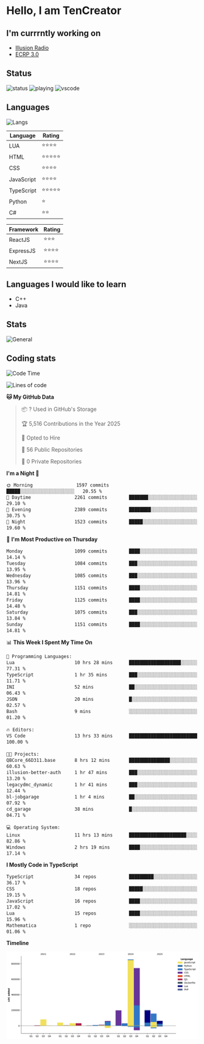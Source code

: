 # Hello, I am TenCreator

## I'm currrntly working on
- [Illusion Radio](https://illusionradio.co.uk/)
- [ECRP 3.0](http://github.com/Emerald-Coast-Roleplay/)

## Status
![status](https://api.statusbadges.me/badge/status/518334475038359555?simple=true&style=for-the-badge)
![playing](https://api.statusbadges.me/badge/playing/518334475038359555?style=for-the-badge)
![vscode](https://api.statusbadges.me/badge/vscode/518334475038359555?style=for-the-badge)

## Languages
![Langs](https://github-readme-stats.vercel.app/api/top-langs/?username=tencreator&layout=compact&theme=radical)


|Language|Rating|
|--------|------|
|LUA|⭐️⭐️⭐️⭐️|
|HTML|⭐️⭐️⭐️⭐️⭐️|
|CSS|⭐️⭐️⭐️⭐️|
|JavaScript|⭐️⭐️⭐️⭐️|
|TypeScript|⭐️⭐️⭐️⭐️⭐️|
|Python|⭐️|
|C#|⭐️⭐️ |

|Framework|Rating|
|--------|------|
|ReactJS|⭐️⭐️⭐|
|ExpressJS|⭐️⭐️⭐️⭐️|
|NextJS|⭐️⭐️⭐⭐️|

## Languages I would like to learn
- C++
- Java

## Stats
![General](https://github-readme-stats.vercel.app/api?username=tencreator&show_icons=true&theme=radical)

## Coding stats

<!--START_SECTION:waka-->
![Code Time](http://img.shields.io/badge/Code%20Time-710%20hrs%2030%20mins-blue)

![Lines of code](https://img.shields.io/badge/From%20Hello%20World%20I%27ve%20Written-2.5%20million%20lines%20of%20code-blue)

**🐱 My GitHub Data** 

> 📦 ? Used in GitHub's Storage 
 > 
> 🏆 5,516 Contributions in the Year 2025
 > 
> 💼 Opted to Hire
 > 
> 📜 56 Public Repositories 
 > 
> 🔑 0 Private Repositories 
 > 
**I'm a Night 🦉** 

```text
🌞 Morning                1597 commits        █████░░░░░░░░░░░░░░░░░░░░   20.55 % 
🌆 Daytime                2261 commits        ███████░░░░░░░░░░░░░░░░░░   29.10 % 
🌃 Evening                2389 commits        ████████░░░░░░░░░░░░░░░░░   30.75 % 
🌙 Night                  1523 commits        █████░░░░░░░░░░░░░░░░░░░░   19.60 % 
```
📅 **I'm Most Productive on Thursday** 

```text
Monday                   1099 commits        ████░░░░░░░░░░░░░░░░░░░░░   14.14 % 
Tuesday                  1084 commits        ███░░░░░░░░░░░░░░░░░░░░░░   13.95 % 
Wednesday                1085 commits        ███░░░░░░░░░░░░░░░░░░░░░░   13.96 % 
Thursday                 1151 commits        ████░░░░░░░░░░░░░░░░░░░░░   14.81 % 
Friday                   1125 commits        ████░░░░░░░░░░░░░░░░░░░░░   14.48 % 
Saturday                 1075 commits        ███░░░░░░░░░░░░░░░░░░░░░░   13.84 % 
Sunday                   1151 commits        ████░░░░░░░░░░░░░░░░░░░░░   14.81 % 
```


📊 **This Week I Spent My Time On** 

```text
💬 Programming Languages: 
Lua                      10 hrs 28 mins      ███████████████████░░░░░░   77.31 % 
TypeScript               1 hr 35 mins        ███░░░░░░░░░░░░░░░░░░░░░░   11.71 % 
INI                      52 mins             ██░░░░░░░░░░░░░░░░░░░░░░░   06.43 % 
JSON                     20 mins             █░░░░░░░░░░░░░░░░░░░░░░░░   02.57 % 
Bash                     9 mins              ░░░░░░░░░░░░░░░░░░░░░░░░░   01.20 % 

🔥 Editors: 
VS Code                  13 hrs 33 mins      █████████████████████████   100.00 % 

🐱‍💻 Projects: 
QBCore_66D311.base       8 hrs 12 mins       ███████████████░░░░░░░░░░   60.63 % 
illusion-better-auth     1 hr 47 mins        ███░░░░░░░░░░░░░░░░░░░░░░   13.20 % 
legacydmc_dynamic        1 hr 41 mins        ███░░░░░░░░░░░░░░░░░░░░░░   12.44 % 
bl-jobgarage             1 hr 4 mins         ██░░░░░░░░░░░░░░░░░░░░░░░   07.92 % 
cd_garage                38 mins             █░░░░░░░░░░░░░░░░░░░░░░░░   04.71 % 

💻 Operating System: 
Linux                    11 hrs 13 mins      █████████████████████░░░░   82.86 % 
Windows                  2 hrs 19 mins       ████░░░░░░░░░░░░░░░░░░░░░   17.14 % 
```

**I Mostly Code in TypeScript** 

```text
TypeScript               34 repos            █████████░░░░░░░░░░░░░░░░   36.17 % 
CSS                      18 repos            █████░░░░░░░░░░░░░░░░░░░░   19.15 % 
JavaScript               16 repos            ████░░░░░░░░░░░░░░░░░░░░░   17.02 % 
Lua                      15 repos            ████░░░░░░░░░░░░░░░░░░░░░   15.96 % 
Mathematica              1 repo              ░░░░░░░░░░░░░░░░░░░░░░░░░   01.06 % 
```



**Timeline**

![Lines of Code chart](https://raw.githubusercontent.com/tencreator/tencreator/main/assets/bar_graph.png)


<!--END_SECTION:waka-->
